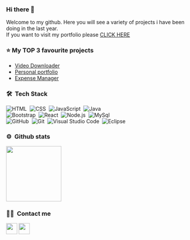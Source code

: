 ### Hi there 👋
<p>Welcome to my github.
  Here you will see a variety of projects i have been doing in the last year.<br/> 
  If you want to visit my portfolio please <a href="https://alanmichelin.netlify.app"> CLICK HERE </a>
  </p>

### ⭐&nbsp;My TOP 3 favourite projects
<ul>
  <li><a href="https://github.com/alanmichelin/VideoDownloader">Video Downloader<a/></li>  
  <li><a href="https://github.com/alanmichelin/portfoliov3">Personal portfolio<a/></li>  
  <li><a href="https://github.com/alanmichelin/MERN-expense_manager">Expense Manager<a/></li>  
</ul>

### 🛠 &nbsp;Tech Stack

![HTML](https://img.shields.io/badge/-HTML-AD6E09?style=flat&logo=HTML5&logoColor=252424)&nbsp;
![CSS](https://img.shields.io/badge/-CSS-097CAD?style=flat&logo=CSS3&logoColor=252424)&nbsp;
![JavaScript](https://img.shields.io/badge/-JavaScript-AEA009?style=flat&logo=javascript&logoColor=252424)&nbsp;
![Java](https://img.shields.io/badge/-Java-AD3709?style=flat&logo=Java&logoColor=252424)\
![Bootstrap](https://img.shields.io/badge/-Bootstrap-2709AD?style=flat&logo=bootstrap&logoColor=252424)&nbsp;
![React](https://img.shields.io/badge/-React-0945AD?style=flat&logo=react&logoColor=252424)&nbsp;
![Node.js](https://img.shields.io/badge/-Node.js-438B03?style=flat&logo=node.js&logoColor=252424)&nbsp;
![MySql](https://img.shields.io/badge/-MySQL-9C6903?style=flat&logo=Mysql&logoColor=252424)\
![GitHub](https://img.shields.io/badge/-GitHub-F1F1F1?style=flat&logo=github&logoColor=252424)&nbsp;
![Git](https://img.shields.io/badge/-Git-AC6727?style=flat&logo=git&logoColor=252424)&nbsp;
![Visual Studio Code](https://img.shields.io/badge/-Visual%20Studio%20Code-2770AB?style=flat&logo=visual-studio-code&logoColor=252424)&nbsp;
![Eclipse](https://img.shields.io/badge/-Eclipse-6962CB?style=flat&logo=eclipse-ide&logoColor=252424)

### ⚙ &nbsp;Github stats
<img height="150em" src="https://github-readme-stats-eight-theta.vercel.app/api/top-langs/?username=alanmichelin&layout=compact&langs_count=7&theme=algolia"/>



### 🤝🏻 &nbsp;Contact me

<p>
<a href="https://linkedin.com/in/alan-michelin" ><img height='30em' src="https://img.shields.io/badge/-Alan%20Michelin-0077B5?style=flat&logo=Linkedin&logoColor=white"/></a>
<a href="mailto:alangmichelin@gmail.com"><img height='30em' src="https://img.shields.io/badge/-alangmichelin@gmail.com-D14836?style=flat&logo=Gmail&logoColor=white"/></a>
</p>
 

<!--
**alanmichelin/alanmichelin** is a ✨ _special_ ✨ repository because its `README.md` (this file) appears on your GitHub profile.

Here are some ideas to get you started:
- 🔭 I’m currently working on ...
- 🌱 I’m currently learning ...
- 👯 I’m looking to collaborate on ...
- 🤔 I’m looking for help with ...
- 💬 Ask me about ...
- 📫 How to reach me: ...
- 😄 Pronouns: ...
- ⚡ Fun fact: ...
-->
